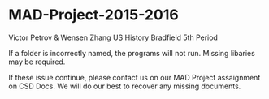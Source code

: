 # MAD-Project-2015-2016

Victor Petrov & Wensen Zhang 
US History
Bradfield
5th Period

If a folder is incorrectly named, the programs will not run. Missing libaries may be required. 

If these issue continue, please contact us on our MAD Project assaignment on CSD Docs. We will do our best to recover any missing documents.

